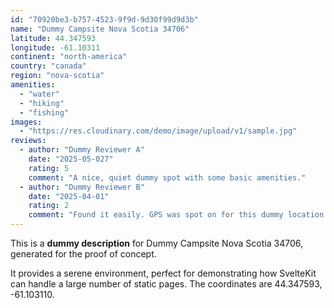 ```yaml
---
id: "70920be3-b757-4523-9f9d-9d30f99d9d3b"
name: "Dummy Campsite Nova Scotia 34706"
latitude: 44.347593
longitude: -61.10311
continent: "north-america"
country: "canada"
region: "nova-scotia"
amenities:
  - "water"
  - "hiking"
  - "fishing"
images:
  - "https://res.cloudinary.com/demo/image/upload/v1/sample.jpg"
reviews:
  - author: "Dummy Reviewer A"
    date: "2025-05-027"
    rating: 5
    comment: "A nice, quiet dummy spot with some basic amenities."
  - author: "Dummy Reviewer B"
    date: "2025-04-01"
    rating: 2
    comment: "Found it easily. GPS was spot on for this dummy location."
---
```


This is a **dummy description** for Dummy Campsite Nova Scotia 34706, generated for the proof of concept.

It provides a serene environment, perfect for demonstrating how SvelteKit can handle a large number of static pages. The coordinates are 44.347593, -61.103110.
